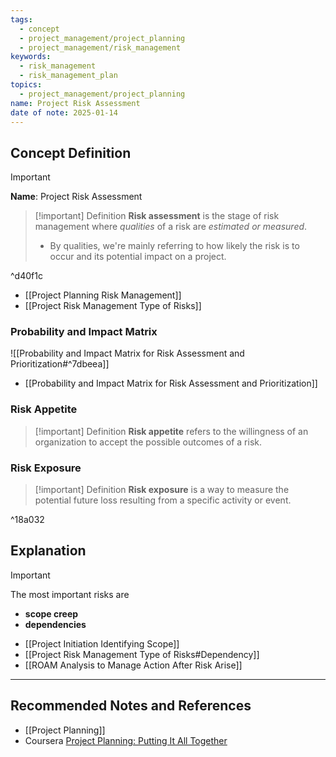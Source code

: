 ```yaml
---
tags:
  - concept
  - project_management/project_planning
  - project_management/risk_management
keywords:
  - risk_management
  - risk_management_plan
topics:
  - project_management/project_planning
name: Project Risk Assessment
date of note: 2025-01-14
---
```


## Concept Definition

>[!important]
>**Name**: Project Risk Assessment

>[!important] Definition 
> **Risk assessment** is the stage of risk management where *qualities* of a risk are *estimated or measured*.
> - By qualities, we're mainly referring to how likely the risk is to occur and its potential impact on a project.

^d40f1c

- [[Project Planning Risk Management]]
- [[Project Risk Management Type of Risks]]

### Probability and Impact Matrix

![[Probability and Impact Matrix for Risk Assessment and Prioritization#^7dbeea]]

- [[Probability and Impact Matrix for Risk Assessment and Prioritization]]

### Risk Appetite

>[!important] Definition
>**Risk appetite** refers to the willingness of an organization to accept the possible outcomes of a risk.

### Risk Exposure

>[!important] Definition
>**Risk exposure** is a way to measure the potential future loss resulting from a specific activity or event.

^18a032


## Explanation

>[!important]
>The most important risks are
>- **scope creep**
>- **dependencies**

- [[Project Initiation Identifying Scope]]
- [[Project Risk Management Type of Risks#Dependency]]
- [[ROAM Analysis to Manage Action After Risk Arise]]


-----------
##  Recommended Notes and References

- [[Project Planning]]
- Coursera [Project Planning: Putting It All Together](https://www.coursera.org/learn/project-planning-google/home/welcome)